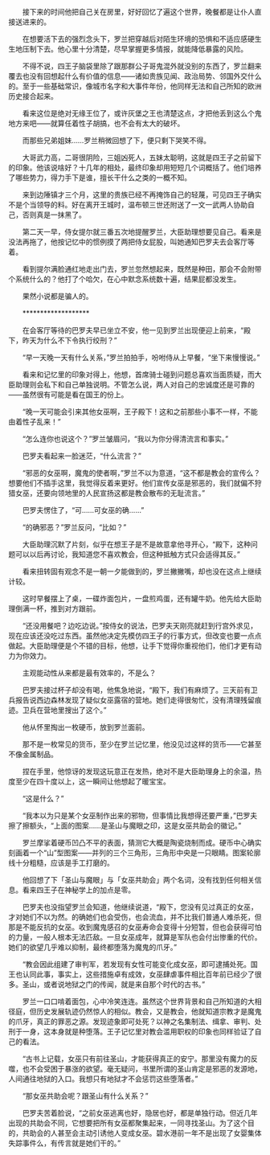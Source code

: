 　　接下来的时间他把自己关在房里，好好回忆了遍这个世界，晚餐都是让仆人直接送进来的。

　　在想要活下去的强烈念头下，罗兰把穿越后对陌生环境的恐惧和不适应感硬生生地压制下去。他心里十分清楚，尽早掌握更多情报，就能降低暴露的风险。

　　不得不说，四王子脑袋里除了跟那群公子哥鬼混外就没别的东西了，罗兰翻来覆去也没有回想起什么有价值的信息——诸如贵族见闻、政治局势、邻国外交什么的。至于一些基础常识，像城市名字和大事件年份，他同样无法和自己所知的欧洲历史接合起来。

　　看来这位是绝对无缘王位了，或许灰堡之王也清楚这点，才把他丢到这么个鬼地方来吧——就算任着性子胡搞，也不会有太大的破坏。

　　而那些兄弟姐妹……罗兰稍微回想了下，便只剩下哭笑不得。

　　大哥武力高，二哥很阴险，三姐凶死人，五妹太聪明，这就是四王子之前留下的印象。他该说啥好？十几年的相处，最终印象却用短短几个词概括了。他们培养了哪些势力，得力手下是谁，擅长干什么之类的一概不知。

　　来到边陲镇才三个月，这里的贵族已经不再掩饰自己的轻蔑，可见四王子确实不是个当领导的料。好在离开王城时，温布顿三世还附送了一文一武两人协助自己，否则真是一抹黑了。

　　第二天一早，侍女提尔就三番五次地提醒罗兰，大臣助理想要见自己。看来是没法再拖了，他按记忆中的惯例摸了两把侍女屁股，叫她通知巴罗夫去会客厅等着。

　　看到提尔满脸通红地走出门去，罗兰忽然想起来，既然是种田，那会不会附带个系统什么的？他打了个哈欠，在心中默念系统数十遍，结果屁都没发生。

　　果然小说都是骗人的。

　　*******************

　　在会客厅等待的巴罗夫早已坐立不安，他一见到罗兰出现便迎上前来，“殿下，昨天为什么不下令执行绞刑？”

　　“早一天晚一天有什么关系，”罗兰拍拍手，吩咐侍从上早餐，“坐下来慢慢说。”

　　看来和记忆里的印象对得上，他想，首席骑士碰到问题总喜欢当面质疑，而大臣助理则会私下和自己单独说明。不管怎么说，两人对自己的忠诚度还是可靠的——虽然很有可能是看在国王的份上。

　　“晚一天可能会引来其他女巫啊，王子殿下！这和之前那些小事不一样，不能由着性子乱来！”

　　“怎么连你也说这个？”罗兰皱眉问，“我以为你分得清流言和事实。”

　　巴罗夫看起来一脸迷茫，“什么流言？”

　　“邪恶的女巫啊，魔鬼的使者啊，”罗兰不以为意道，“这不都是教会的宣传么？想要他们不插手这里，我觉得反着来更好。他们宣传女巫是邪恶的，我们就偏不狩猎女巫，还要向领地里的人民宣扬这都是教会散布的无耻流言。”

　　巴罗夫愣住了，“可……可女巫的确……”

　　“的确邪恶？”罗兰反问，“比如？”

　　大臣助理沉默了片刻，似乎在想王子是不是故意拿他寻开心，“殿下，这种问题可以以后再讨论，我知道您不喜欢教会，但这种抵触方式只会适得其反。”

　　看来扭转固有观念不是一朝一夕能做到的，罗兰撇撇嘴，却也没在这点上继续计较。

　　这时早餐摆上了桌，一碟炸面包片，一盘煎鸡蛋，还有罐牛奶。他先给大臣助理倒满一杯，推到对方跟前。

　　“还没用餐吧？边吃边说。”按侍女的说法，巴罗夫天刚亮就赶到行宫外求见，现在应该还没吃过东西。虽然他决定先模仿四王子的行事方式，但改变也要一点点做起。大臣助理便是个不错的目标，他想，让手下觉得你重视他们，他们才更有动力为你效力。

　　主观能动性从来都是最有效率的，不是么？

　　巴罗夫接过杯子却没有喝，他焦急地说，“殿下，我们有麻烦了。三天前有卫兵报告说西边森林发现了疑似女巫露宿的营地。她们走得很匆忙，没有清理残留痕迹。卫兵在营地里搜出了这个。”

　　他从怀里掏出一枚硬币，放到罗兰面前。

　　那不是一枚常见的货币，至少在罗兰记忆里，他没见过这样的货币——它甚至不像金属制品。

　　捏在手里，他惊讶的发现这玩意正在发热，绝对不是大臣助理身上的余温，热度至少在四十度以上，这一瞬间让他想起了暖宝宝。

　　“这是什么？”

　　“我本以为只是某个女巫制作出来的邪物，但事情比我想得还要严重，”巴罗夫擦了擦额头，“上面的图案……是圣山与魔眼之印，这是女巫共助会的徽记。”

　　罗兰摩挲着硬币凹凸不平的表面，猜测它大概是陶瓷烧制而成。硬币中心确实刻画着一个“山”型图案——并列的三个三角形，三角形中央是一只眼睛。图案轮廓线十分粗糙，应该是手工打磨的。

　　他回想了下「圣山与魔眼」与「女巫共助会」两个名词，没有找到任何相关信息。看来四王子在神秘学上的加点是零。

　　巴罗夫也没指望罗兰会知道，他继续说道，“殿下，您没有见过真正的女巫，才对她们不以为然。的确她们也会受伤，也会流血，并不比我们普通人难杀死，但那是不能反抗的女巫。收到魔鬼感召的女巫寿命会变得十分短暂，但也会获得可怕的力量，一般人根本无法匹敌。一旦女巫成年，就算是军队也会付出惨重的代价。她们的欲望几乎难以抑制，最终都堕落为魔鬼的爪牙。”

　　“教会因此组建了审判军，若发现有女性可能变化成女巫，即可逮捕处死。国王也认同此事，事实上，这些措施卓有成效，女巫肆虐事件相比百年前已经少了很多。圣山，或者说地狱之门的传闻，就是来自那个时代的古书。”

　　罗兰一口口啃着面包，心中冷笑连连。虽然这个世界背景和自己所知道的大相径庭，但历史发展轨迹仍然惊人的相似。教会，又是教会，他就知道宗教才是魔鬼的爪牙，真正的罪恶之源。发现迹象即可处死？以神之名集制法、缉拿、审判、处刑于一身，这本身就是种堕落。王子记忆里对教会滥用职权的印象也同样验证了自己的看法。

　　“古书上记载，女巫只有前往圣山，才能获得真正的安宁。那里没有魔力的反噬，也不会受困于暴涨的欲望。毫无疑问，书里所谓的圣山肯定是邪恶的发源地，人间通往地狱的入口。我想只有地狱才不会惩罚这些堕落者。”

　　“那女巫共助会呢？跟圣山有什么关系？”

　　巴罗夫苦着脸说，“之前女巫逃离也好，隐居也好，都是单独行动。但近几年出现的共助会不同，它想要把所有女巫都聚集起来，一同寻找圣山。为了这个目的，共助会的人甚至会主动引诱他人变成女巫。碧水港前一年不是出现了女婴集体失踪事件么，有传言就是她们干的。”
